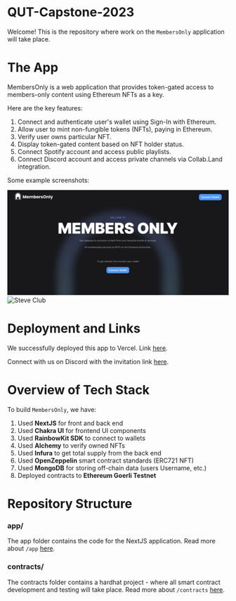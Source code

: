 # QUT-Capstone-2023

Welcome! This is the repository where work on the `MembersOnly` application will take place.

# The App

MembersOnly is a web application that provides token-gated access to members-only content using Ethereum NFTs as a key.

Here are the key features:

1. Connect and authenticate user's wallet using Sign-In with Ethereum.
2. Allow user to mint non-fungible tokens (NFTs), paying in Ethereum.
3. Verify user owns particular NFT.
4. Display token-gated content based on NFT holder status.
5. Connect Spotify account and access public playlists.
6. Connect Discord account and access private channels via Collab.Land integration.

Some example screenshots:

![Landing Page](/app/public/LandingPage.png)
![Steve Club](/app/public/SteveClub.png)

# Deployment and Links

We successfully deployed this app to Vercel. Link [here](https://qut-capstone-2023.vercel.app/).

Connect with us on Discord with the invitation link [here](https://discord.gg/Mz3VGaekfW).

# Overview of Tech Stack

To build `MembersOnly`, we have:

1. Used **NextJS** for front and back end
2. Used **Chakra UI** for frontend UI components
3. Used **RainbowKit SDK** to connect to wallets
4. Used **Alchemy** to verify owned NFTs
5. Used **Infura** to get total supply from the back end
6. Used **OpenZeppelin** smart contract standards (ERC721 NFT)
7. Used **MongoDB** for storing off-chain data (users Username, etc.)
8. Deployed contracts to **Ethereum Goerli Testnet**

# Repository Structure

### app/

The app folder contains the code for the NextJS application. Read more about `/app` [here](https://github.com/Labrys-Group/QUT-Capstone-2023/blob/main/app/README.md).

### contracts/

The contracts folder contains a hardhat project - where all smart contract development and testing will take place. Read more about `/contracts` [here](https://github.com/Labrys-Group/QUT-Capstone-2023/blob/main/contracts/README.md).
